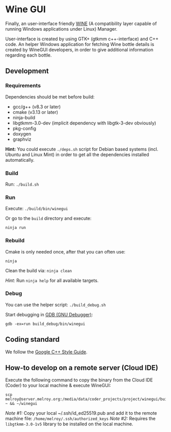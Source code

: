 # Wine GUI
Finally, an user-interface friendly [WINE](https://www.winehq.org/) (A compatibility layer capable of running Windows applications under Linux) Manager.

User-interface is created by using GTK+ (gtkmm c++-interface) and C++ code.
An helper Windows application for fetching Wine bottle details is created by WineGUI developers, in order to give additional information regarding each bottle.

## Development

### Requirements

Dependencies should be met before build:

* gcc/g++ (v8.3 or later)
* cmake (v3.13 or later)
* ninja-build
* libgtkmm-3.0-dev (implicit dependency with libgtk-3-dev obviously)
* pkg-config
* doxygen
* graphviz

**Hint:** You could execute `./deps.sh` script for Debian based systems (incl. Ubuntu and Linux Mint) in order to get all the dependencies installed automatically.

### Build

Run: `./build.sh`

### Run

Execute:
`./build/bin/winegui`

Or go to the `build` directory and execute:

```
ninja run
```

### Rebuild

Cmake is only needed once, after that you can often use:

`ninja`

Clean the build via: `ninja clean`

*Hint:* Run `ninja help` for all available targets.

### Debug

You can use the helper script: `./build_debug.sh`

Start debugging in [GDB (GNU Debugger)](https://cs.brown.edu/courses/cs033/docs/guides/gdb.pdf):

```
gdb -ex=run build_debug/bin/winegui
```

## Coding standard

We follow the [Google C++ Style Guide](https://google.github.io/styleguide/cppguide.html).

## How-to develop on a remote server (Cloud IDE)

Execute the following command to copy the binary from the Cloud IDE (Coder) to your local machine & execute WineGUI:

```
scp melroy@server.melroy.org:/media/data/coder_projects/project/winegui/build/bin/winegui ~ && ~/winegui
```

*Note #1:* Copy your local ~/.ssh/id_ed25519.pub and add it to the remote machine file: `/home/melroy/.ssh/authorized_keys`
*Note #2:* Requires the `libgtkmm-3.0-1v5` library to be installed on the local machine.